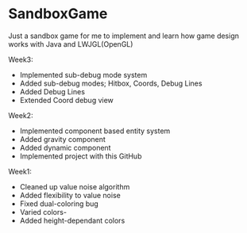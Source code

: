 # SandboxGame
Just a sandbox game for me to implement and learn how game design works with Java and LWJGL(OpenGL)

Week3:
- Implemented sub-debug mode system
- Added sub-debug modes; Hitbox, Coords, Debug Lines
- Added Debug Lines
- Extended Coord debug view

Week2:
- Implemented component based entity system
- Added gravity component
- Added dynamic component
- Implemented project with this GitHub

Week1:
- Cleaned up value noise algorithm
- Added flexibility to value noise
- Fixed dual-coloring bug
- Varied colors-
- Added height-dependant colors
